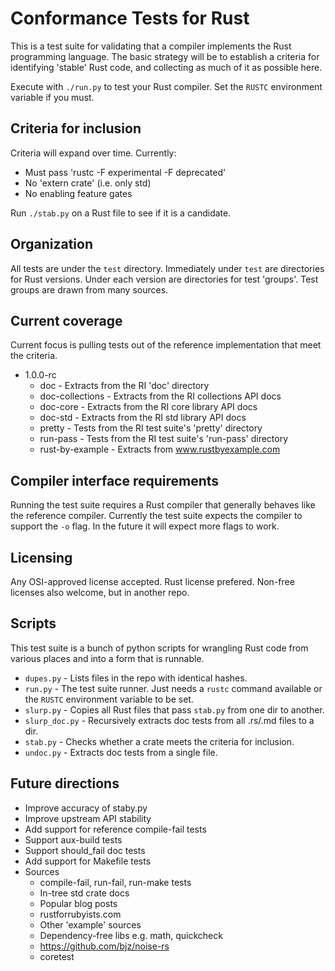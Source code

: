 # Conformance Tests for Rust

This is a test suite for validating that a compiler implements the Rust programming language.
The basic strategy will be to establish a criteria for identifying 'stable' Rust code,
and collecting as much of it as possible here.

Execute with `./run.py` to test your Rust compiler.
Set the `RUSTC` environment variable if you must.

## Criteria for inclusion

Criteria will expand over time.
Currently:

* Must pass 'rustc -F experimental -F deprecated'
* No 'extern crate' (i.e. only std)
* No enabling feature gates

Run `./stab.py` on a Rust file to see if it is a candidate.

## Organization

All tests are under the `test` directory.
Immediately under `test` are directories for Rust versions.
Under each version are directories for test 'groups'.
Test groups are drawn from many sources.

## Current coverage

Current focus is pulling tests out of the reference implementation that
meet the criteria.

- 1.0.0-rc
  - doc - Extracts from the RI 'doc' directory
  - doc-collections - Extracts from the RI collections API docs
  - doc-core - Extracts from the RI core library API docs
  - doc-std - Extracts from the RI std library API docs
  - pretty - Tests from the RI test suite's 'pretty' directory
  - run-pass - Tests from the RI test suite's 'run-pass' directory
  - rust-by-example - Extracts from www.rustbyexample.com

## Compiler interface requirements

Running the test suite requires a Rust compiler that generally behaves
like the reference compiler.
Currently the test suite expects the compiler to support the `-o` flag.
In the future it will expect more flags to work.

## Licensing

Any OSI-approved license accepted.
Rust license prefered.
Non-free licenses also welcome, but in another repo.

## Scripts

This test suite is a bunch of python scripts for wrangling Rust code from various places and into a form that is runnable.

* `dupes.py` - Lists files in the repo with identical hashes.
* `run.py` - The test suite runner. Just needs a `rustc` command available or the `RUSTC` environment variable to be set.
* `slurp.py` - Copies all Rust files that pass `stab.py` from one dir to another.
* `slurp_doc.py` - Recursively extracts doc tests from all .rs/.md files to a dir.
* `stab.py` - Checks whether a crate meets the criteria for inclusion.
* `undoc.py` - Extracts doc tests from a single file.

## Future directions

* Improve accuracy of staby.py
* Improve upstream API stability
* Add support for reference compile-fail tests
* Support aux-build tests
* Support should_fail doc tests
* Add support for Makefile tests
* Sources
  * compile-fail, run-fail, run-make tests
  * In-tree std crate docs
  * Popular blog posts
  * rustforrubyists.com
  * Other 'example' sources
  * Dependency-free libs e.g. math, quickcheck
  * https://github.com/bjz/noise-rs
  * coretest

